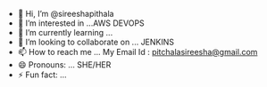 - 👋 Hi, I’m @sireeshapithala
- 👀 I’m interested in ...AWS DEVOPS
- 🌱 I’m currently learning ... 
- 💞️ I’m looking to collaborate on ... JENKINS
- 📫 How to reach me ... My Email Id : pitchalasireesha@gmail.com
- 😄 Pronouns: ... SHE/HER
- ⚡ Fun fact: ...

<!---
sireeshapithala/sireeshapithala is a ✨ special ✨ repository because its `README.md` (this file) appears on your GitHub profile.
You can click the Preview link to take a look at your changes.
--->
